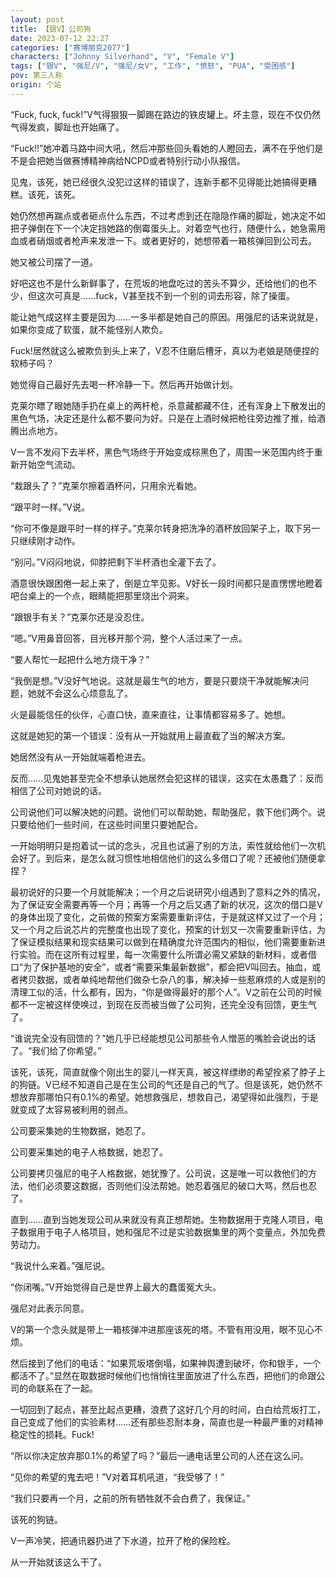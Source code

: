 ```yaml
---
layout: post
title: 【银V】公司狗
date: 2023-07-12 22:27
categories: ["赛博朋克2077"]
characters: ["Johnny Silverhand", "V", "Female V"]
tags: ["银V", "强尼/V", "强尼/女V", "工作", "愤怒", "PUA", "受困感"]
pov: 第三人称
origin: 个站
---
```


“Fuck, fuck, fuck!”V气得狠狠一脚踢在路边的铁皮罐上。坏主意，现在不仅仍然气得发疯，脚趾也开始痛了。

“Fuck!!”她冲着马路中间大吼，然后冲那些回头看她的人瞪回去，满不在乎他们是不是会把她当做赛博精神病给NCPD或者特别行动小队报信。

见鬼，该死，她已经很久没犯过这样的错误了，连新手都不见得能比她搞得更糟糕。该死，该死。

她仍然想再踹点或者砸点什么东西，不过考虑到还在隐隐作痛的脚趾，她决定不如把子弹倒在下一个决定挡她路的倒霉蛋头上。对着空气也行，随便什么，她急需用血或者硝烟或者枪声来发泄一下。或者更好的，她想带着一箱核弹回到公司去。

她又被公司摆了一道。

好吧这也不是什么新鲜事了，在荒坂的地盘吃过的苦头不算少，还给他们的也不少，但这次可真是……fuck，V甚至找不到一个别的词去形容，除了操蛋。

能让她气成这样主要是因为……一多半都是她自己的原因。用强尼的话来说就是，如果你变成了软蛋，就不能怪别人欺负。

Fuck!居然就这么被欺负到头上来了，V忍不住磨后槽牙，真以为老娘是随便捏的软柿子吗？

她觉得自己最好先去喝一杯冷静一下。然后再开始做计划。

克莱尔瞟了眼她随手扔在桌上的两杆枪，杀意藏都藏不住，还有浑身上下散发出的黑色气场，决定还是什么都不要问为好。只是在上酒时候把枪往旁边推了推，给酒腾出点地方。

V一言不发闷下去半杯，黑色气场终于开始变成棕黑色了，周围一米范围内终于重新开始空气流动。

“栽跟头了？”克莱尔擦着酒杯问，只用余光看她。

“跟平时一样。”V说。

“你可不像是跟平时一样的样子。”克莱尔转身把洗净的酒杯放回架子上，取下另一只继续刚才动作。

“别问。”V闷闷地说，仰脖把剩下半杯酒也全灌下去了。

酒意很快跟困倦一起上来了，倒是立竿见影。V好长一段时间都只是直愣愣地瞪着吧台桌上的一个点，眼睛能把那里烧出个洞来。

“跟银手有关？”克莱尔还是没忍住。

“嗯。”V用鼻音回答，目光移开那个洞，整个人活过来了一点。

“要人帮忙一起把什么地方烧干净？”

“我倒是想。”V没好气地说。这就是最生气的地方，要是只要烧干净就能解决问题，她就不会这么心烦意乱了。

火是最能信任的伙伴，心直口快，直来直往，让事情都容易多了。她想。

这就是她犯的第一个错误：没有从一开始就用上最直截了当的解决方案。

她居然没有从一开始就端着枪进去。

反而……见鬼她甚至完全不想承认她居然会犯这样的错误，这实在太愚蠢了：反而相信了公司对她说的话。

公司说他们可以解决她的问题。说他们可以帮助她，帮助强尼，救下他们两个。说只要给他们一些时间，在这些时间里只要她配合。

一开始明明只是抱着试一试的念头，况且也试遍了别的方法，索性就给他们一次机会好了。到后来，是怎么就习惯性地相信他们的这么多借口了呢？还被他们随便拿捏？

最初说好的只要一个月就能解决；一个月之后说研究小组遇到了意料之外的情况，为了保证安全需要再等一个月；再等一个月之后又遇了新的状况，这次的借口是V的身体出现了变化，之前做的预案方案需要重新评估，于是就这样又过了一个月；又一个月之后说芯片的完整度也出现了变化，预案的计划又一次需要重新评估，为了保证模拟结果和现实结果可以做到在精确度允许范围内的相似，他们需要重新进行实验。而在这所有过程里，每一次需要什么所谓必需又紧缺的新材料，或者借口“为了保护基地的安全”，或者“需要采集最新数据”，都会把V叫回去。抽血，或者拷贝数据，或者单纯地帮他们做杂七杂八的事，解决掉一些惹麻烦的人或是别的清理工似的活，什么都有，因为，“你是做得最好的那个人”。V之前在公司的时候都不一定被这样使唤过，到现在反而被当做了公司狗，还完全没有回馈，更生气了。

“谁说完全没有回馈的？”她几乎已经能想见公司那些令人憎恶的嘴脸会说出的话了。“我们给了你希望。”

该死，该死，简直就像个刚出生的婴儿一样天真，被这样缥缈的希望拴紧了脖子上的狗链。V已经不知道自己是在生公司的气还是自己的气了。但是该死，她仍然不想放弃那哪怕只有0.1%的希望。她想救强尼，想救自己，渴望得如此强烈，于是就变成了太容易被利用的弱点。

公司要采集她的生物数据，她忍了。

公司要采集她的电子人格数据，她忍了。

公司要拷贝强尼的电子人格数据，她犹豫了。公司说，这是唯一可以救他们的方法，他们必须要这数据，否则他们没法帮她。她忍着强尼的破口大骂，然后也忍了。

直到……直到当她发现公司从来就没有真正想帮她。生物数据用于克隆人项目，电子数据用于电子人格项目，她和强尼不过是实验数据集里的两个变量点，外加免费劳动力。

“我说什么来着。”强尼说。

“你闭嘴。”V开始觉得自己是世界上最大的蠢蛋冤大头。

强尼对此表示同意。

V的第一个念头就是带上一箱核弹冲进那座该死的塔。不管有用没用，眼不见心不烦。

然后接到了他们的电话：“如果荒坂塔倒塌，如果神舆遭到破坏，你和银手，一个都活不了。”显然在取数据时候他们也悄悄往里面放进了什么东西，把他们的命跟公司的命联系在了一起。

一切回到了起点，甚至比起点更糟，浪费了这好几个月的时间，白白给荒坂打工，自己变成了他们的实验素材……还有那些忍耐本身，简直也是一种最严重的对精神稳定性的损耗。Fuck!

“所以你决定放弃那0.1%的希望了吗？”最后一通电话里公司的人还在这么问。

“见你的希望的鬼去吧！”V对着耳机吼道，“我受够了！”

“我们只要再一个月，之前的所有牺牲就不会白费了，我保证。”

该死的狗链。

V一声冷笑，把通讯器扔进了下水道，拉开了枪的保险栓。

从一开始就该这么干了。
